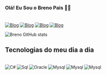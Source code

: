 ### Olá!  Eu Sou o Breno Pais 👦🏻
#
[![Blog](https://img.shields.io/badge/Gmail-D14836?style=for-the-badge&logo=gmail&logoColor=white)](https://mail.google.com/mail/u/0/?tab=rm&ogbl#inbox)
[![Blog](https://img.shields.io/badge/LinkedIn-0077B5?style=for-the-badge&logo=linkedin&logoColor=white)](https://www.linkedin.com/in/brenopais/)
[![Blog](https://img.shields.io/badge/Instagram-E4405F?style=for-the-badge&logo=instagram&logoColor=white)](https://www.instagram.com/brenopaiss/)
[![Blog](https://img.shields.io/badge/WhatsApp-25D366?style=for-the-badge&logo=whatsapp&logoColor=white)](https://web.whatsapp.com/)

![Breno GitHub stats](https://github-readme-stats.vercel.app/api?username=Brenopais&show_icons=true&theme=highcontrast)

## Tecnologias do meu dia a dia

<Div style="Display: inline_block"> <br/>
<img align="center" alt="C#" src="https://img.shields.io/badge/C%23-239120?style=for-the-badge&logo=c-sharp&logoColor=white"/>
<img align="center" alt="Sql" src="https://img.shields.io/badge/Microsoft%20SQL%20Server-CC2927?style=for-the-badge&logo=microsoft%20sql%20server&logoColor=white"/>

<img align="center" alt="Oracle" src="https://img.shields.io/badge/Oracle-F80000?style=for-the-badge&logo=Oracle&logoColor=white"/>
<img align="center" alt="Mysql" src="https://img.shields.io/badge/MySQL-005C84?style=for-the-badge&logo=mysql&logoColor=white"/>
<img align="center" alt="Mysql" src="https://img.shields.io/badge/MySQL-005C84?style=for-the-badge&logo=mysql&logoColor=white"/>
<img align="center" alt="Mysql" src="https://img.shields.io/badge/MySQL-005C84?style=for-the-badge&logo=mysql&logoColor=white"/>
</div><br/>
